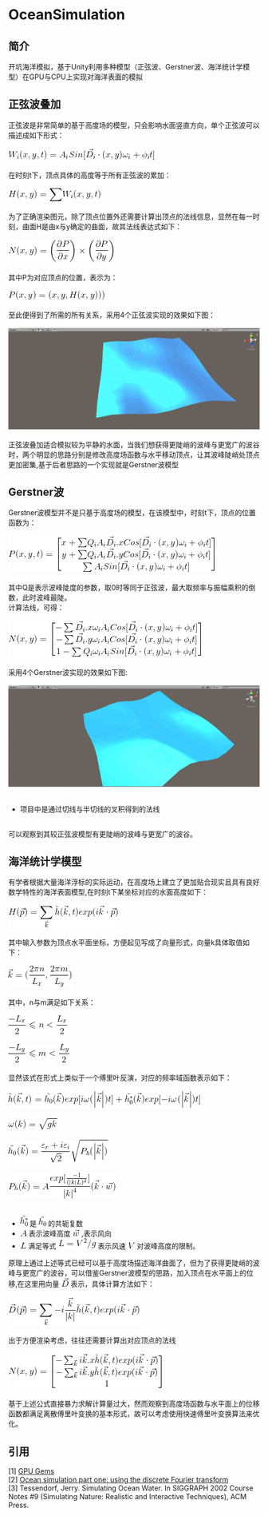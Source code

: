 # OceanSimulation
## 简介
开坑海洋模拟，基于Unity利用多种模型（正弦波、Gerstner波、海洋统计学模型）在GPU与CPU上实现对海洋表面的模拟
## 正弦波叠加  
正弦波是非常简单的基于高度场的模型，只会影响水面竖直方向，单个正弦波可以描述成如下形式：<br><br>
![](/Formula/SinesW.gif)<br><br>
在时刻t下，顶点具体的高度等于所有正弦波的累加：<br><br>
![](/Formula/SinesH.gif)<br><br>
为了正确渲染图元，除了顶点位置外还需要计算出顶点的法线信息，显然在每一时刻，曲面H是由x与y确定的曲面，故其法线表达式如下：<br><br>
![](/Formula/SinesN.gif)<br><br>
其中P为对应顶点的位置，表示为：<br><br>
![](/Formula/SinesP.gif)<br><br>
至此便得到了所需的所有关系，采用4个正弦波实现的效果如下图：<br><br>
![](/Gif/Sines.gif)<br><br>
正弦波叠加适合模拟较为平静的水面，当我们想获得更陡峭的波峰与更宽广的波谷时，两个明显的思路分别是修改高度场函数与水平移动顶点，让其波峰陡峭处顶点更加密集,基于后者思路的一个实现就是Gerstner波模型

## Gerstner波
Gerstner波模型并不是只基于高度场的模型，在该模型中，时刻t下，顶点的位置函数为：<br><br>
![](/Formula/GerstnerP.gif)<br><br>
其中Q是表示波峰陡度的参数，取0时等同于正弦波，最大取频率与振幅乘积的倒数，此时波峰最陡。<br>
计算法线，可得：<br><br>
![](/Formula/GerstnerN.gif)<br><br>
采用4个Gerstner波实现的效果如下图:<br><br>
![](/Gif/Gerstner.gif)<br><br>
* 项目中是通过切线与半切线的叉积得到的法线<br>
##
可以观察到其较正弦波模型有更陡峭的波峰与更宽广的波谷。
## 海洋统计学模型
有学者根据大量海洋浮标的实际运动，在高度场上建立了更加贴合现实且具有良好数学特性的海洋表面模型,在时刻t下某坐标对应的水面高度如下：<br><br>
![](/Formula/DFTH.gif)<br><br>
其中输入参数为顶点水平面坐标，方便起见写成了向量形式，向量k具体取值如下：<br><br>
![](/Formula/DFTK.gif)<br><br>
其中，n与m满足如下关系：<br><br>
![](/Formula/DFTn.gif)<br><br>
![](/Formula/DFTm.gif)<br><br>
显然该式在形式上类似于一个傅里叶反演，对应的频率域函数表示如下：<br><br>
![](/Formula/DFTht.gif)<br><br>
![](/Formula/DFTw.gif)<br><br>
![](/Formula/DFTht0.gif)<br><br>
![](/Formula/DFTPh.gif)<br><br>
* ![](/Formula/tildeh0x.gif) 是 ![](/Formula/tildeh0.gif) 的共轭复数
* ![](/Formula/A.gif) 表示波峰高度 ![](/Formula/VecW.gif) ,表示风向
* ![](/Formula/L.gif) 满足等式 ![](/Formula/DFTL.gif) 表示风速 ![](/Formula/V.gif) 对波峰高度的限制。


原理上通过上述等式已经可以基于高度场描述海洋曲面了，但为了获得更陡峭的波峰与更宽广的波谷，可以借鉴Gerstner波模型的思路，加入顶点在水平面上的位移,在这里用向量 ![](/Formula/VecD.gif) 表示，具体计算方法如下：<br><br>
![](/Formula/DFTD.gif)<br><br>
出于方便渲染考虑，往往还需要计算出对应顶点的法线<br><br>
![](/Formula/DFTNor.gif)<br><br>
基于上述公式直接暴力求解计算量过大，然而观察到高度场函数与水平面上的位移函数都满足离散傅里叶变换的基本形式，故可以考虑使用快速傅里叶变换算法来优化。


## 引用
[1] [GPU Gems](https://developer.nvidia.com/gpugems/GPUGems/gpugems_ch01.html) <br>
[2] [Ocean simulation part one: using the discrete Fourier transform](https://www.keithlantz.net/2011/10/ocean-simulation-part-one-using-the-discrete-fourier-transform/) <br>
[3] Tessendorf, Jerry. Simulating Ocean Water. In SIGGRAPH 2002 Course Notes #9 (Simulating Nature: Realistic and Interactive Techniques), ACM Press. 
